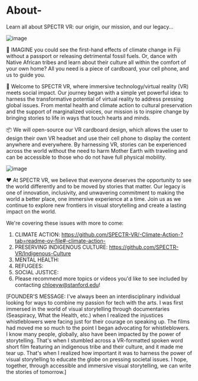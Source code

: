 # About-
Learn all about SPECTR VR: our origin, our mission, and our legacy...


![image](https://github.com/user-attachments/assets/2542ebea-3d93-4316-8dca-d45cd3a97b63)


💭 IMAGINE you could see the first-hand effects of climate change in Fiji without a passport or releasing detrimental fossil fuels. Or, dance with Native African tribes and learn about their culture all within the comfort of your own home? All you need is a piece of cardboard, your cell phone, and us to guide you. 

👋 Welcome to SPECTR VR, where immersive technology/virtual reality (VR) meets social impact. Our journey began with a simple yet powerful idea: to harness the transformative potential of virtual reality to address pressing global issues. From mental health and climate action to cultural preservation and the support of marginalized voices, our mission is to inspire change by bringing stories to life in ways that touch hearts and minds. 

📦 We will open-source our VR cardboard design, which allows the user to design their own VR headset and use their cell phone to display the content anywhere and everywhere. By harnessing VR, stories can be experienced across the world without the need to harm Mother Earth with traveling and can be accessible to those who do not have full physical mobility.

![image](https://github.com/user-attachments/assets/40f40732-cf6d-487d-bdda-8b800922798d)


❤️ At SPECTR VR, we believe that everyone deserves the opportunity to see the world differently and to be moved by stories that matter. Our legacy is one of innovation, inclusivity, and unwavering commitment to making the world a better place, one immersive experience at a time. Join us as we continue to explore new frontiers in visual storytelling and create a lasting impact on the world.

We're covering these issues with more to come: 

1. CLIMATE ACTION: https://github.com/SPECTR-VR/-Climate-Action-?tab=readme-ov-file#-climate-action-
2. PRESERVING INDIGENOUS CULTURE: https://github.com/SPECTR-VR/Indigenous-Culture
3. MENTAL HEALTH: 
4. REFUGEES:
5. SOCIAL JUSTICE:
6. Please recommend more topics or videos you'd like to see included by contacting chloeyw@stanford.edu! 




[FOUNDER'S MESSAGE: I've always been an interdisciplinary individual looking for ways to combine my passion for tech with the arts. I was first immersed in the world of visual storytelling through documentaries (Seaspiracy, What the Health, etc.) when I realized the injustices whistleblowers were facing just for their courage on speaking up. The films had moved me so much to the point I began advocating for whistleblowers. I know many people, globally, also have been impacted by the power of storytelling. That's when I stumbled across a VR-formatted spoken word short film featuring an indigenous tribe and their culture, and it made me tear up. That's when I realized how important it was to harness the power of visual storytelling to educate the globe on pressing societal issues. I hope, together, through accessible and immersive visual storytelling, we can write the stories of tomorrow.] 

